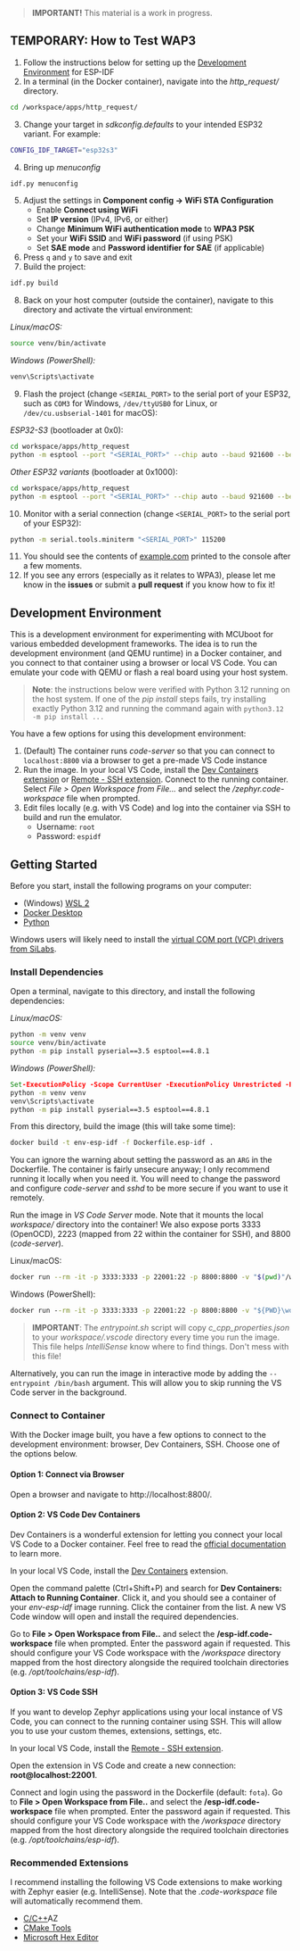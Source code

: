 > **IMPORTANT!** This material is a work in progress.

## TEMPORARY: How to Test WAP3

 1. Follow the instructions below for setting up the [Development Environment](#development-environment) for ESP-IDF
 2. In a terminal (in the Docker container), navigate into the *http_request/* directory.

```sh
cd /workspace/apps/http_request/
```

 3. Change your target in *sdkconfig.defaults* to your intended ESP32 variant. For example:

```sh
CONFIG_IDF_TARGET="esp32s3"
```

 4. Bring up *menuconfig*

```sh
idf.py menuconfig
```

 5. Adjust the settings in **Component config → WiFi STA Configuration**
    * Enable **Connect using WiFi**
    * Set **IP version** (IPv4, IPv6, or either)
    * Change **Minimum WiFi authentication mode** to **WPA3 PSK**
    * Set your **WiFi SSID** and **WiFi password** (if using PSK)
    * Set **SAE mode** and **Password identifier for SAE** (if applicable)
 6. Press `q` and `y` to save and exit
 7. Build the project:

```sh
idf.py build
```

 8. Back on your host computer (outside the container), navigate to this directory and activate the virtual environment:

*Linux/macOS:*

```sh
source venv/bin/activate
```

*Windows (PowerShell):*

```bat
venv\Scripts\activate
```

 9. Flash the project (change `<SERIAL_PORT>` to the serial port of your ESP32, such as `COM3` for Windows, `/dev/ttyUSB0` for Linux, or `/dev/cu.usbserial-1401` for macOS):

*ESP32-S3* (bootloader at 0x0):

```sh
cd workspace/apps/http_request
python -m esptool --port "<SERIAL_PORT>" --chip auto --baud 921600 --before default_reset --after hard_reset write_flash --flash_mode dio --flash_freq 40m --flash_size detect 0x0 build/bootloader/bootloader.bin 0x8000 build/partition_table/partition-table.bin 0x10000 build/app.bin
```

*Other ESP32 variants* (bootloader at 0x1000):

```sh
cd workspace/apps/http_request
python -m esptool --port "<SERIAL_PORT>" --chip auto --baud 921600 --before default_reset --after hard_reset write_flash --flash_mode dio --flash_freq 40m --flash_size detect 0x1000 build/bootloader/bootloader.bin 0x8000 build/partition_table/partition-table.bin 0x10000 build/app.bin
```

10. Monitor with a serial connection (change `<SERIAL_PORT>` to the serial port of your ESP32):

```sh
python -m serial.tools.miniterm "<SERIAL_PORT>" 115200
```

11. You should see the contents of [example.com](https://example.com/index.html) printed to the console after a few moments.
12. If you see any errors (especially as it relates to WPA3), please let me know in the **issues** or submit a **pull request** if you know how to fix it!


## Development Environment

This is a development environment for experimenting with MCUboot for various embedded development frameworks. The idea is to run the development environment (and QEMU runtime) in a Docker container, and you connect to that container using a browser or local VS Code. You can emulate your code with QEMU or flash a real board using your host system.

> **Note**: the instructions below were verified with Python 3.12 running on the host system. If one of the *pip install* steps fails, try installing exactly Python 3.12 and running the command again with `python3.12 -m pip install ...`

You have a few options for using this development environment:

 1. (Default) The container runs *code-server* so that you can connect to `localhost:8800` via a browser to get a pre-made VS Code instance
 2. Run the image. In your local VS Code, install the [Dev Containers extension](https://marketplace.visualstudio.com/items?itemName=ms-vscode-remote.remote-containers) or [Remote - SSH extension](https://marketplace.visualstudio.com/items?itemName=ms-vscode-remote.remote-ssh). Connect to the running container. Select *File > Open Workspace from File...* and select the */zephyr.code-workspace* file when prompted.
 3. Edit files locally (e.g. with VS Code) and log into the container via SSH to build and run the emulator.
    * Username: `root`
    * Password: `espidf`

## Getting Started

Before you start, install the following programs on your computer:

 * (Windows) [WSL 2](https://learn.microsoft.com/en-us/windows/wsl/install)
 * [Docker Desktop](https://www.docker.com/products/docker-desktop/)
 * [Python](https://www.python.org/downloads/)

Windows users will likely need to install the [virtual COM port (VCP) drivers from SiLabs](https://www.silabs.com/developers/usb-to-uart-bridge-vcp-drivers?tab=downloads).

### Install Dependencies

Open a terminal, navigate to this directory, and install the following dependencies:

*Linux/macOS:*

```sh
python -m venv venv
source venv/bin/activate
python -m pip install pyserial==3.5 esptool==4.8.1
```

*Windows (PowerShell):*

```bat
Set-ExecutionPolicy -Scope CurrentUser -ExecutionPolicy Unrestricted -Force
python -m venv venv
venv\Scripts\activate
python -m pip install pyserial==3.5 esptool==4.8.1
```

From this directory, build the image (this will take some time):

```sh
docker build -t env-esp-idf -f Dockerfile.esp-idf .
```

You can ignore the warning about setting the password as an `ARG` in the Dockerfile. The container is fairly unsecure anyway; I only recommend running it locally when you need it. You will need to change the password and configure *code-server* and *sshd* to be more secure if you want to use it remotely.

Run the image in *VS Code Server* mode. Note that it mounts the local *workspace/* directory into the container! We also expose ports 3333 (OpenOCD), 2223 (mapped from 22 within the container for SSH), and 8800 (*code-server*).

Linux/macOS:

```sh
docker run --rm -it -p 3333:3333 -p 22001:22 -p 8800:8800 -v "$(pwd)"/workspace:/workspace -w /workspace env-esp-idf
```

Windows (PowerShell):

```bat
docker run --rm -it -p 3333:3333 -p 22001:22 -p 8800:8800 -v "${PWD}\workspace:/workspace" -w /workspace env-esp-idf
```

> **IMPORTANT**: The *entrypoint.sh* script will copy *c_cpp_properties.json* to your *workspace/.vscode* directory every time you run the image. This file helps *IntelliSense* know where to find things. Don't mess with this file!

Alternatively, you can run the image in interactive mode by adding the `--entrypoint /bin/bash` argument. This will allow you to skip running the VS Code server in the background.

### Connect to Container

With the Docker image built, you have a few options to connect to the development environment: browser, Dev Containers, SSH. Choose one of the options below.

#### Option 1: Connect via Browser

Open a browser and navigate to http://localhost:8800/.

#### Option 2: VS Code Dev Containers

Dev Containers is a wonderful extension for letting you connect your local VS Code to a Docker container. Feel free to read the [official documentation](https://code.visualstudio.com/docs/devcontainers/containers) to learn more.

In your local VS Code, install the [Dev Containers](https://marketplace.visualstudio.com/items?itemName=ms-vscode-remote.remote-containers) extension.

Open the command palette (Ctrl+Shift+P) and search for **Dev Containers: Attach to Running Container**. Click it, and you should see a container of your *env-esp-idf* image running. Click the container from the list. A new VS Code window will open and install the required dependencies.

Go to **File > Open Workspace from File..** and select the **/esp-idf.code-workspace** file when prompted. Enter the password again if requested. This should configure your VS Code workspace with the */workspace* directory mapped from the host directory alongside the required toolchain directories (e.g. */opt/toolchains/esp-idf*).

#### Option 3: VS Code SSH

If you want to develop Zephyr applications using your local instance of VS Code, you can connect to the running container using SSH. This will allow you to use your custom themes, extensions, settings, etc.

In your local VS Code, install the [Remote - SSH extension](https://marketplace.visualstudio.com/items?itemName=ms-vscode-remote.remote-ssh).

Open the extension in VS Code and create a new connection: **root@localhost:22001**.

Connect and login using the password in the Dockerfile (default: `fota`). Go to **File > Open Workspace from File..** and select the **/esp-idf.code-workspace** file when prompted. Enter the password again if requested. This should configure your VS Code workspace with the */workspace* directory mapped from the host directory alongside the required toolchain directories (e.g. */opt/toolchains/esp-idf*).

### Recommended Extensions

I recommend installing the following VS Code extensions to make working with Zephyr easier (e.g. IntelliSense). Note that the *.code-workspace* file will automatically recommend them.

 * [C/C++](https://marketplace.visualstudio.com/items?itemName=ms-vscode.cpptools)AZ
 * [CMake Tools](https://marketplace.visualstudio.com/items?itemName=ms-vscode.cmake-tools)
 * [Microsoft Hex Editor](https://marketplace.visualstudio.com/items?itemName=ms-vscode.hexeditor)